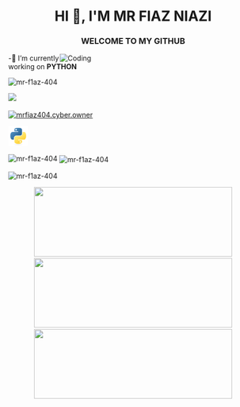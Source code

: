 <h1 align="center">HI 👋, I'M MR FIAZ NIAZI</h1>
<h3 align="center">WELCOME TO MY GITHUB</h3>
<img align="right" alt="Coding" width="400" src="https://media.tenor.com/rePDfDWO3XoAAAAd/hacking.gif">

-🔭 I’m currently working on **PYTHON**

<p align="left"> <img src="https://komarev.com/ghpvc/?username=mr-f1az-404&label=Profile%20views&color=0e75b6&style=flat" alt="mr-f1az-404" /> </p>

<a href="https://github.com/MR-F1AZ-404"><img src="https://img.shields.io/github/followers/MR-F1AZ-404?label=followers&style=social"/></a>

<a href="https://fb.com/mrfiaz404.cyber.owner" target="dark"><img align="center" src="https://raw.githubusercontent.com/rahuldkjain/github-profile-readme-generator/master/src/images/icons/Social/facebook.svg" alt="mrfiaz404.cyber.owner" height="30" width="40" /></a>
</p>


<p align="left"> <a href="https://www.python.org" target="_dark" rel="noreferrer"> <img src="https://raw.githubusercontent.com/devicons/devicon/master/icons/python/python-original.svg" alt="python" width="40" height="40"/> </a> </p>

<p><img align="left" src="https://github-readme-stats.vercel.app/api/top-langs?username=mr-f1az-404&show_icons=true&locale=en&layout=compact" alt="mr-f1az-404" /></p>

<p>&nbsp;<img align="center" src="https://github-readme-stats.vercel.app/api?username=mr-f1az-404&show_icons=true&locale=en" alt="mr-f1az-404" /></p>

<p><img align="center" src="https://github-readme-streak-stats.herokuapp.com/?user=mr-f1az-404&" alt="mr-f1az-404" /></p>

<p align="center">
<a href="https://github.com/MR-F1AZ-404/Random"><img width="400" height="140" src="https://github-readme-stats.vercel.app/api/pin/?username=MR-F1AZ-404&repo=Random&theme=chartreuse-dark"></a>
<a href="https://github.com/MR-F1AZ-404/apk"><img width="400" height="140" src="https://github-readme-stats.vercel.app/api/pin/?username=MR-F1AZ-404&repo=apk&theme=chartreuse-dark"></a>
<a href="https://github.com/MR-F1AZ-404/Mail"><img width="400" 
height="140" src="https://github-readme-stats.vercel.app/api/pin/?username=MR-F1AZ-404&repo=Mail&theme=chartreuse-dark"></a>
<a 
